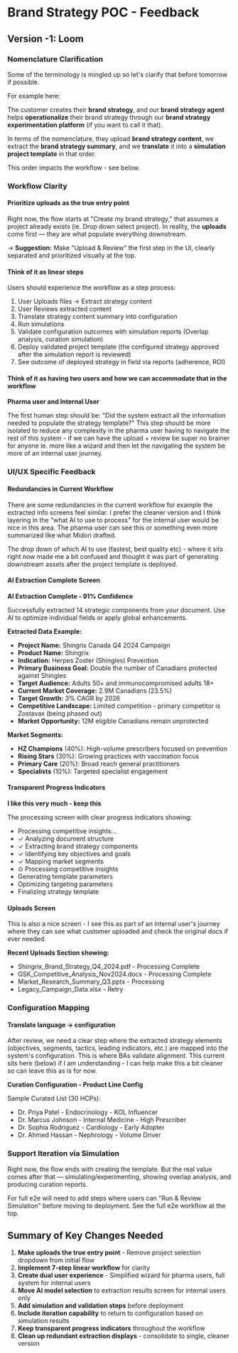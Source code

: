# Brand Strategy POC - Feedback

## Version -1: Loom

### Nomenclature Clarification

Some of the terminology is mingled up so let's clarify that before tomorrow if possible.

For example here:

The customer creates their **brand strategy**, and our **brand strategy agent** helps **operationalize** their brand strategy through our **brand strategy experimentation platform** (if you want to call it that).

In terms of the nomenclature, they upload **brand strategy content**, we extract the **brand strategy summary**, and we **translate** it into a **simulation project template** in that order.

This order impacts the workflow - see below.

### Workflow Clarity

#### Prioritize uploads as the true entry point

Right now, the flow starts at "Create my brand strategy," that assumes a project already exists (ie. Drop down select project). In reality, the **uploads** come first — they are what populate everything downstream.

→ **Suggestion:** Make "Upload & Review" the first step in the UI, clearly separated and prioritized visually at the top.

#### Think of it as linear steps

Users should experience the workflow as a step process:

1. User Uploads files → Extract strategy content
2. User Reviews extracted content  
3. Translate strategy content summary into configuration
4. Run simulations
5. Validate configuration outcomes with simulation reports (Overlap analysis, curation simulation)
6. Deploy validated project template (the configured strategy approved after the simulation report is reviewed)
7. See outcome of deployed strategy in field via reports (adherence, ROI)

#### Think of it as having two users and how we can accommodate that in the workflow
**Pharma user and Internal User**

The first human step should be: "Did the system extract all the information needed to populate the strategy template?" This step should be more isolated to reduce any complexity in the pharma user having to navigate the rest of this system - if we can have the upload + review be super no brainer for anyone ie. more like a wizard and then let the navigating the system be more of an internal user journey.

### UI/UX Specific Feedback

#### Redundancies in Current Workflow

There are some redundancies in the current workflow for example the extracted info screens feel similar. I prefer the cleaner version and I think layering in the "what AI to use to process" for the internal user would be nice in this area. The pharma user can see this or something even more summarized like what Midori drafted. 

The drop down of which AI to use (fastest, best quality etc) - where it sits right now made me a bit confused and thought it was part of generating downstream assets after the project template is deployed.

#### AI Extraction Complete Screen

**AI Extraction Complete - 91% Confidence**

Successfully extracted 14 strategic components from your document. Use AI to optimize individual fields or apply global enhancements.

**Extracted Data Example:**
- **Project Name:** Shingrix Canada Q4 2024 Campaign
- **Product Name:** Shingrix  
- **Indication:** Herpes Zoster (Shingles) Prevention
- **Primary Business Goal:** Double the number of Canadians protected against Shingles
- **Target Audience:** Adults 50+ and immunocompromised adults 18+
- **Current Market Coverage:** 2.9M Canadians (23.5%)
- **Target Growth:** 3% CAGR by 2026
- **Competitive Landscape:** Limited competition - primary competitor is Zostavax (being phased out)
- **Market Opportunity:** 12M eligible Canadians remain unprotected

**Market Segments:**
- **HZ Champions** (40%): High-volume prescribers focused on prevention
- **Rising Stars** (30%): Growing practices with vaccination focus
- **Primary Care** (20%): Broad reach general practitioners  
- **Specialists** (10%): Targeted specialist engagement

#### Transparent Progress Indicators

**I like this very much - keep this**

The processing screen with clear progress indicators showing:
- Processing competitive insights... 
- ✓ Analyzing document structure
- ✓ Extracting brand strategy components
- ✓ Identifying key objectives and goals
- ✓ Mapping market segments
- ⊙ Processing competitive insights
- Generating template parameters
- Optimizing targeting parameters
- Finalizing strategy template

#### Uploads Screen

This is also a nice screen - I see this as part of an internal user's journey where they can see what customer uploaded and check the original docs if ever needed.

**Recent Uploads Section showing:**
- Shingrix_Brand_Strategy_Q4_2024.pdf - Processing Complete
- GSK_Competitive_Analysis_Nov2024.docx - Processing Complete  
- Market_Research_Summary_Q3.pptx - Processing
- Legacy_Campaign_Data.xlsx - Retry

### Configuration Mapping

#### Translate language → configuration

After review, we need a clear step where the extracted strategy elements (objectives, segments, tactics, leading indicators, etc.) are mapped into the system's configuration. This is where BAs validate alignment. This current sits here (below) if I am understanding - I can help make this a bit cleaner so can leave this as is for now.

**Curation Configuration - Product Line Config**

Sample Curated List (30 HCPs):
- Dr. Priya Patel - Endocrinology - KOL Influencer
- Dr. Marcus Johnson - Internal Medicine - High Prescriber
- Dr. Sophia Rodriguez - Cardiology - Early Adopter
- Dr. Ahmed Hassan - Nephrology - Volume Driver

### Support Iteration via Simulation

Right now, the flow ends with creating the template. But the real value comes after that — simulating/experimenting, showing overlap analysis, and producing curation reports.

For full e2e will need to add steps where users can "Run & Review Simulation" before moving to deployment. See the full e2e workflow at the top.

## Summary of Key Changes Needed

1. **Make uploads the true entry point** - Remove project selection dropdown from initial flow
2. **Implement 7-step linear workflow** for clarity
3. **Create dual user experience** - Simplified wizard for pharma users, full system for internal users
4. **Move AI model selection** to extraction results screen for internal users only
5. **Add simulation and validation steps** before deployment
6. **Include iteration capability** to return to configuration based on simulation results
7. **Keep transparent progress indicators** throughout the workflow
8. **Clean up redundant extraction displays** - consolidate to single, cleaner version